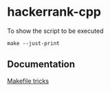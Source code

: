 # hackerrank-cpp

To show the script to be executed

`make --just-print`

Documentation
-------------

[Makefile tricks](http://locklessinc.com/articles/makefile_tricks/)
